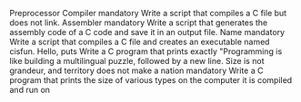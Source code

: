 Preprocessor
Compiler
mandatory
Write a script that compiles a C file but does not link.
Assembler
mandatory
Write a script that generates the assembly code of a C code and save it in an output file.
Name
mandatory
Write a script that compiles a C file and creates an executable named cisfun.
Hello, puts
Write a C program that prints exactly "Programming is like building a multilingual puzzle, followed by a new line.
Size is not grandeur, and territory does not make a nation
mandatory
Write a C program that prints the size of various types on the computer it is compiled and run on
